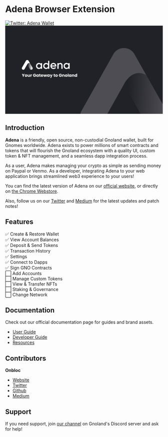 # Adena Browser Extension
[![Twitter: Adena Wallet](https://img.shields.io/twitter/follow/adenaapp?style=social)](https://twitter.com/adenaapp)
![Banner](banner.png)

## Introduction
**Adena** is a friendly, open source, non-custodial Gnoland wallet, built for Gnomes worldwide. Adena exists to power millions of smart contracts and tokens that will flourish the Gnoland ecosystem with a quality UI, custom token & NFT management, and a seamless dapp integration process.

As a user, Adena makes managing your crypto as simple as sending money on Paypal or Venmo. As a developer, integrating Adena to your web application brings streamlined web3 experience to your users!

You can find the latest version of Adena on our [official website](https://adena.app/), or directly on [the Chrome Webstore](https://chrome.google.com/webstore/detail/adena/oefglhbffgfkcpboeackfgdagmlnihnh).

Also, follow us on our [Twitter](https://twitter.com/adenaapp) and [Medium](https://medium.com/@adena.app) for the latest updates and patch notes!

## Features
✅ Create & Restore Wallet <br>
✅ View Account Balances <br>
✅ Deposit & Send Tokens <br>
✅ Transaction History <br>
✅ Settings <br>
✅ Connect to Dapps <br>
✅ Sign GNO Contracts <br>
⬜ Add Accounts <br>
⬜ Manage Custom Tokens <br>
⬜ View & Transfer NFTs <br>
⬜ Staking & Governance <br>
⬜ Change Network<br>

## Documentation
Check out our official documentation page for guides and brand assets.
- ️[User Guide](https://docs.adena.app/user-guide)
- [Developer Guide](https://docs.adena.app/integrations/)
- [Resources](https://docs.adena.app/resources/)

## Contributors
**Onbloc**
- [Website](https://onbloc.xyz)
- [Twitter](https://mobile.twitter.com/onblocxyz)
- [Github](https://github.com/onbloc)
- [Medium](https://medium.com/onbloc)

## Support
If you need support, join [our channel](https://discord.gg/6eTSyZ3569) on Gnoland's Discord server and ask for help!
